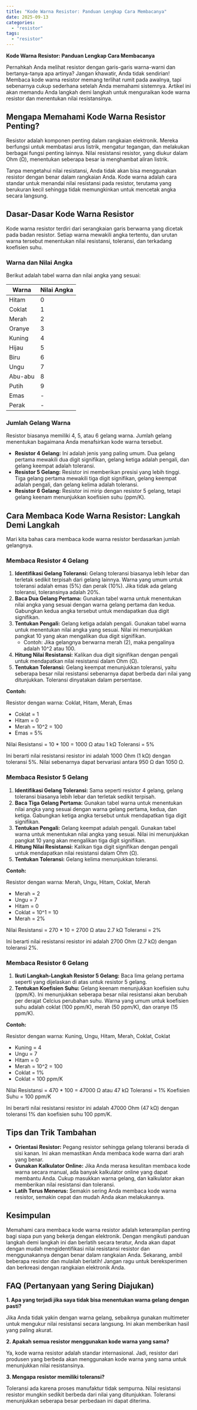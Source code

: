 ```yaml
---
title: "Kode Warna Resistor: Panduan Lengkap Cara Membacanya"
date: 2025-09-13
categories: 
  - "resistor"
tags: 
  - "resistor"
---
```


**Kode Warna Resistor: Panduan Lengkap Cara Membacanya**

Pernahkah Anda melihat resistor dengan garis-garis warna-warni dan bertanya-tanya apa artinya? Jangan khawatir, Anda tidak sendirian! Membaca kode warna resistor memang terlihat rumit pada awalnya, tapi sebenarnya cukup sederhana setelah Anda memahami sistemnya. Artikel ini akan memandu Anda langkah demi langkah untuk menguraikan kode warna resistor dan menentukan nilai resistansinya.

## Mengapa Memahami Kode Warna Resistor Penting?

Resistor adalah komponen penting dalam rangkaian elektronik. Mereka berfungsi untuk membatasi arus listrik, mengatur tegangan, dan melakukan berbagai fungsi penting lainnya. Nilai resistansi resistor, yang diukur dalam Ohm (Ω), menentukan seberapa besar ia menghambat aliran listrik.

Tanpa mengetahui nilai resistansi, Anda tidak akan bisa menggunakan resistor dengan benar dalam rangkaian Anda. Kode warna adalah cara standar untuk menandai nilai resistansi pada resistor, terutama yang berukuran kecil sehingga tidak memungkinkan untuk mencetak angka secara langsung.

## Dasar-Dasar Kode Warna Resistor

Kode warna resistor terdiri dari serangkaian garis berwarna yang dicetak pada badan resistor. Setiap warna mewakili angka tertentu, dan urutan warna tersebut menentukan nilai resistansi, toleransi, dan terkadang koefisien suhu.

### Warna dan Nilai Angka

Berikut adalah tabel warna dan nilai angka yang sesuai:

| Warna | Nilai Angka |
| --- | --- |
| Hitam | 0 |
| Coklat | 1 |
| Merah | 2 |
| Oranye | 3 |
| Kuning | 4 |
| Hijau | 5 |
| Biru | 6 |
| Ungu | 7 |
| Abu-abu | 8 |
| Putih | 9 |
| Emas | \- |
| Perak | \- |

### Jumlah Gelang Warna

Resistor biasanya memiliki 4, 5, atau 6 gelang warna. Jumlah gelang menentukan bagaimana Anda menafsirkan kode warna tersebut.

- **Resistor 4 Gelang:** Ini adalah jenis yang paling umum. Dua gelang pertama mewakili dua digit signifikan, gelang ketiga adalah pengali, dan gelang keempat adalah toleransi.
- **Resistor 5 Gelang:** Resistor ini memberikan presisi yang lebih tinggi. Tiga gelang pertama mewakili tiga digit signifikan, gelang keempat adalah pengali, dan gelang kelima adalah toleransi.
- **Resistor 6 Gelang:** Resistor ini mirip dengan resistor 5 gelang, tetapi gelang keenam menunjukkan koefisien suhu (ppm/K).

## Cara Membaca Kode Warna Resistor: Langkah Demi Langkah

Mari kita bahas cara membaca kode warna resistor berdasarkan jumlah gelangnya.

### Membaca Resistor 4 Gelang

1. **Identifikasi Gelang Toleransi:** Gelang toleransi biasanya lebih lebar dan terletak sedikit terpisah dari gelang lainnya. Warna yang umum untuk toleransi adalah emas (5%) dan perak (10%). Jika tidak ada gelang toleransi, toleransinya adalah 20%.
2. **Baca Dua Gelang Pertama:** Gunakan tabel warna untuk menentukan nilai angka yang sesuai dengan warna gelang pertama dan kedua. Gabungkan kedua angka tersebut untuk mendapatkan dua digit signifikan.
3. **Tentukan Pengali:** Gelang ketiga adalah pengali. Gunakan tabel warna untuk menentukan nilai angka yang sesuai. Nilai ini menunjukkan pangkat 10 yang akan mengalikan dua digit signifikan.
    - Contoh: Jika gelangnya berwarna merah (2), maka pengalinya adalah 10^2 atau 100.
4. **Hitung Nilai Resistansi:** Kalikan dua digit signifikan dengan pengali untuk mendapatkan nilai resistansi dalam Ohm (Ω).
5. **Tentukan Toleransi:** Gelang keempat menunjukkan toleransi, yaitu seberapa besar nilai resistansi sebenarnya dapat berbeda dari nilai yang ditunjukkan. Toleransi dinyatakan dalam persentase.

**Contoh:**

Resistor dengan warna: Coklat, Hitam, Merah, Emas

- Coklat = 1
- Hitam = 0
- Merah = 10^2 = 100
- Emas = 5%

Nilai Resistansi = 10 \* 100 = 1000 Ω atau 1 kΩ Toleransi = 5%

Ini berarti nilai resistansi resistor ini adalah 1000 Ohm (1 kΩ) dengan toleransi 5%. Nilai sebenarnya dapat bervariasi antara 950 Ω dan 1050 Ω.

### Membaca Resistor 5 Gelang

1. **Identifikasi Gelang Toleransi:** Sama seperti resistor 4 gelang, gelang toleransi biasanya lebih lebar dan terletak sedikit terpisah.
2. **Baca Tiga Gelang Pertama:** Gunakan tabel warna untuk menentukan nilai angka yang sesuai dengan warna gelang pertama, kedua, dan ketiga. Gabungkan ketiga angka tersebut untuk mendapatkan tiga digit signifikan.
3. **Tentukan Pengali:** Gelang keempat adalah pengali. Gunakan tabel warna untuk menentukan nilai angka yang sesuai. Nilai ini menunjukkan pangkat 10 yang akan mengalikan tiga digit signifikan.
4. **Hitung Nilai Resistansi:** Kalikan tiga digit signifikan dengan pengali untuk mendapatkan nilai resistansi dalam Ohm (Ω).
5. **Tentukan Toleransi:** Gelang kelima menunjukkan toleransi.

**Contoh:**

Resistor dengan warna: Merah, Ungu, Hitam, Coklat, Merah

- Merah = 2
- Ungu = 7
- Hitam = 0
- Coklat = 10^1 = 10
- Merah = 2%

Nilai Resistansi = 270 \* 10 = 2700 Ω atau 2.7 kΩ Toleransi = 2%

Ini berarti nilai resistansi resistor ini adalah 2700 Ohm (2.7 kΩ) dengan toleransi 2%.

### Membaca Resistor 6 Gelang

1. **Ikuti Langkah-Langkah Resistor 5 Gelang:** Baca lima gelang pertama seperti yang dijelaskan di atas untuk resistor 5 gelang.
2. **Tentukan Koefisien Suhu:** Gelang keenam menunjukkan koefisien suhu (ppm/K). Ini menunjukkan seberapa besar nilai resistansi akan berubah per derajat Celcius perubahan suhu. Warna yang umum untuk koefisien suhu adalah coklat (100 ppm/K), merah (50 ppm/K), dan oranye (15 ppm/K).

**Contoh:**

Resistor dengan warna: Kuning, Ungu, Hitam, Merah, Coklat, Coklat

- Kuning = 4
- Ungu = 7
- Hitam = 0
- Merah = 10^2 = 100
- Coklat = 1%
- Coklat = 100 ppm/K

Nilai Resistansi = 470 \* 100 = 47000 Ω atau 47 kΩ Toleransi = 1% Koefisien Suhu = 100 ppm/K

Ini berarti nilai resistansi resistor ini adalah 47000 Ohm (47 kΩ) dengan toleransi 1% dan koefisien suhu 100 ppm/K.

## Tips dan Trik Tambahan

- **Orientasi Resistor:** Pegang resistor sehingga gelang toleransi berada di sisi kanan. Ini akan memastikan Anda membaca kode warna dari arah yang benar.
- **Gunakan Kalkulator Online:** Jika Anda merasa kesulitan membaca kode warna secara manual, ada banyak kalkulator online yang dapat membantu Anda. Cukup masukkan warna gelang, dan kalkulator akan memberikan nilai resistansi dan toleransi.
- **Latih Terus Menerus:** Semakin sering Anda membaca kode warna resistor, semakin cepat dan mudah Anda akan melakukannya.

## Kesimpulan

Memahami cara membaca kode warna resistor adalah keterampilan penting bagi siapa pun yang bekerja dengan elektronik. Dengan mengikuti panduan langkah demi langkah ini dan berlatih secara teratur, Anda akan dapat dengan mudah mengidentifikasi nilai resistansi resistor dan menggunakannya dengan benar dalam rangkaian Anda. Sekarang, ambil beberapa resistor dan mulailah berlatih! Jangan ragu untuk bereksperimen dan berkreasi dengan rangkaian elektronik Anda.

## FAQ (Pertanyaan yang Sering Diajukan)

**1\. Apa yang terjadi jika saya tidak bisa menentukan warna gelang dengan pasti?**

Jika Anda tidak yakin dengan warna gelang, sebaiknya gunakan multimeter untuk mengukur nilai resistansi secara langsung. Ini akan memberikan hasil yang paling akurat.

**2\. Apakah semua resistor menggunakan kode warna yang sama?**

Ya, kode warna resistor adalah standar internasional. Jadi, resistor dari produsen yang berbeda akan menggunakan kode warna yang sama untuk menunjukkan nilai resistansinya.

**3\. Mengapa resistor memiliki toleransi?**

Toleransi ada karena proses manufaktur tidak sempurna. Nilai resistansi resistor mungkin sedikit berbeda dari nilai yang ditunjukkan. Toleransi menunjukkan seberapa besar perbedaan ini dapat diterima.
